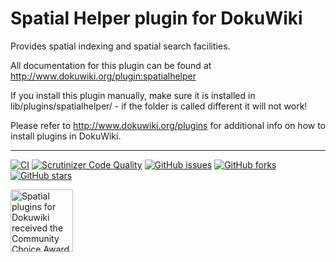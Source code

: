 # Spatial Helper plugin for DokuWiki

Provides spatial indexing and spatial search facilities.

All documentation for this plugin can be found at http://www.dokuwiki.org/plugin:spatialhelper

If you install this plugin manually, make sure it is installed in lib/plugins/spatialhelper/ - if the folder is called different it will not work!

Please refer to http://www.dokuwiki.org/plugins for additional info on how to install plugins in DokuWiki.

----
[![CI](https://github.com/mprins/dokuwiki-plugin-spatialhelper/actions/workflows/CI.yml/badge.svg)](https://github.com/mprins/dokuwiki-plugin-spatialhelper/actions/workflows/CI.yml)
[![Scrutinizer Code Quality](https://scrutinizer-ci.com/g/mprins/dokuwiki-plugin-spatialhelper/badges/quality-score.png?b=master)](https://scrutinizer-ci.com/g/mprins/dokuwiki-plugin-spatialhelper/?branch=master)
[![GitHub issues](https://img.shields.io/github/issues/mprins/dokuwiki-plugin-spatialhelper.svg)](https://github.com/mprins/dokuwiki-plugin-spatialhelper/issues)
[![GitHub forks](https://img.shields.io/github/forks/mprins/dokuwiki-plugin-spatialhelper.svg)](https://github.com/mprins/dokuwiki-plugin-spatialhelper/network)
[![GitHub stars](https://img.shields.io/github/stars/mprins/dokuwiki-plugin-spatialhelper.svg)](https://github.com/mprins/dokuwiki-plugin-spatialhelper/stargazers)

<img src="https://sourceforge.net/cdn/syndication/badge_img/239475/oss-community-choice-white?achievement=oss-community-choice&r=https://sourceforge.net/p/dokuwikispatial/admin/files/badges/" alt="Spatial plugins for Dokuwiki received the Community Choice Award on 2022-03-02" data-canonical-src="https://sourceforge.net/cdn/syndication/badge_img/239475/oss-community-choice-white?achievement=oss-community-choice&amp;r=https://sourceforge.net/p/dokuwikispatial/admin/files/badges/" width="100" height="100">
